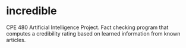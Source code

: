 # incredible
CPE 480 Artificial Intelligence Project. Fact checking program that computes a credibility rating based on learned information from known articles.
